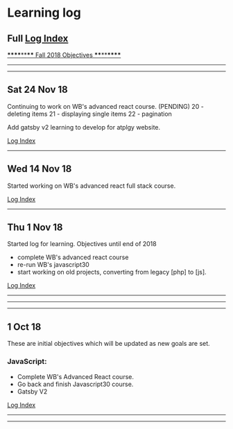 # Learning log

## Full [Log Index]

[**\*\*\*\***\*\***\*\*** Fall 2018 Objectives **\*\***\*\***\*\*\*\***](https://github.com/perkarlsson/CE/blob/master/log.md#1-oct-18)

---

---

## Sat 24 Nov 18

Continuing to work on WB's advanced react course. (PENDING)
20 - deleting items
21 - displaying single items
22 - pagination

Add gatsby v2 learning to develop for atplgy website.

[Log Index]

---

## Wed 14 Nov 18

Started working on WB's advanced react full stack course.

[Log Index]

---

## Thu 1 Nov 18

Started log for learning. Objectives until end of 2018

- complete WB's advanced react course
- re-run WB's javascript30
- start working on old projects, converting from legacy [php] to [js].

[Log Index]

---

[log index]: https://github.com/perkarlsson/CE/blob/master/log-index.md#log-index

---

---

## 1 Oct 18

These are initial objectives which will be updated as new goals are set.

### JavaScript:

- Complete WB's Advanced React course.
- Go back and finish Javascript30 course.
- Gatsby V2

[Log Index]

---

---
